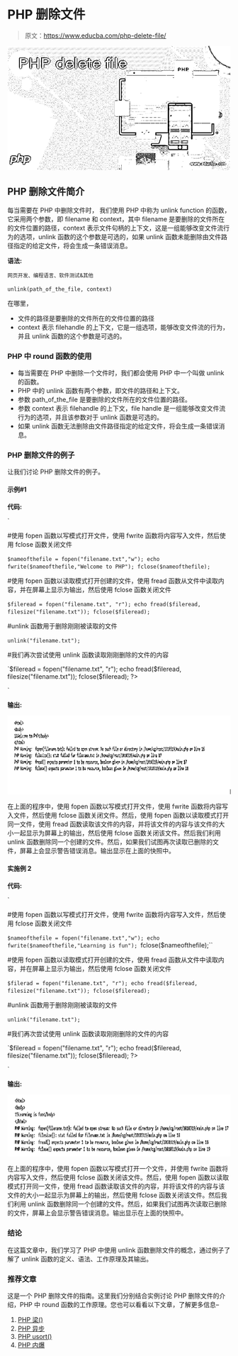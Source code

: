 # PHP 删除文件

> 原文：<https://www.educba.com/php-delete-file/>

![PHP delete file](img/92b4c7ba3c67df297593bf57c985729d.png)



## PHP 删除文件简介

每当需要在 PHP 中删除文件时， 我们使用 PHP 中称为 unlink function 的函数，它采用两个参数，即 filename 和 context，其中 filename 是要删除的文件所在的文件位置的路径，context 表示文件句柄的上下文，这是一组能够改变文件流行为的选项，unlink 函数的这个参数是可选的，如果 unlink 函数未能删除由文件路径指定的给定文件，将会生成一条错误消息。

**语法:**

<small>网页开发、编程语言、软件测试&其他</small>

`unlink(path_of_the_file, context)`

在哪里，

*   文件的路径是要删除的文件所在的文件位置的路径
*   context 表示 filehandle 的上下文，它是一组选项，能够改变文件流的行为，并且 unlink 函数的这个参数是可选的。

### PHP 中 round 函数的使用

*   每当需要在 PHP 中删除一个文件时，我们都会使用 PHP 中一个叫做 unlink 的函数。
*   PHP 中的 unlink 函数有两个参数，即文件的路径和上下文。
*   参数 path_of_the_file 是要删除的文件所在的文件位置的路径。
*   参数 context 表示 filehandle 的上下文，file handle 是一组能够改变文件流行为的选项，并且该参数对于 unlink 函数是可选的。
*   如果 unlink 函数无法删除由文件路径指定的给定文件，将会生成一条错误消息。

### PHP 删除文件的例子

让我们讨论 PHP 删除文件的例子。

#### 示例#1

**代码:**

`<html>
<body>
<?php`

#使用 fopen 函数以写模式打开文件，使用 fwrite 函数将内容写入文件，然后使用 fclose 函数关闭文件

`$nameofthefile = fopen("filename.txt","w");
echo fwrite($nameofthefile,"Welcome to PHP");
fclose($nameofthefile);`

#使用 fopen 函数以读取模式打开创建的文件，使用 fread 函数从文件中读取内容，并在屏幕上显示为输出，然后使用 fclose 函数关闭文件

`$fileread = fopen("filename.txt", "r");
echo fread($fileread, filesize("filename.txt"));
fclose($fileread);`

#unlink 函数用于删除刚刚被读取的文件

`unlink("filename.txt");`

#我们再次尝试使用 unlink 函数读取刚刚删除的文件的内容

`$fileread = fopen("filename.txt", "r");
echo fread($fileread, filesize("filename.txt"));
fclose($fileread);
?>
</body>
</html>`

**输出:**

![PHP delete File 1](img/27adcda66c99664cc1ca53a1913d4656.png)



在上面的程序中，使用 fopen 函数以写模式打开文件，使用 fwrite 函数将内容写入文件，然后使用 fclose 函数关闭文件。然后，使用 fopen 函数以读取模式打开同一文件，使用 fread 函数读取该文件的内容，并将该文件的内容与该文件的大小一起显示为屏幕上的输出，然后使用 fclose 函数关闭该文件。然后我们利用 unlink 函数删除同一个创建的文件。然后，如果我们试图再次读取已删除的文件，屏幕上会显示警告错误消息。输出显示在上面的快照中。

#### 实施例 2

**代码:**

`<html>
<body>
<?php`

#使用 fopen 函数以写模式打开文件，使用 fwrite 函数将内容写入文件，然后使用 fclose 函数关闭文件

`$nameofthefile = fopen("filename.txt","w");
echo fwrite($nameofthefile,"Learning is fun");
`fclose($nameofthefile);``

#使用 fopen 函数以读取模式打开创建的文件，使用 fread 函数从文件中读取内容，并在屏幕上显示为输出，然后使用 fclose 函数关闭文件

`$filerad = fopen("filename.txt", "r");
echo fread($fileread, filesize("filename.txt"));
fclose($fileread);`

#unlink 函数用于删除刚刚被读取的文件

`unlink("filename.txt");`

#我们再次尝试使用 unlink 函数读取刚刚删除的文件的内容

`$fileread = fopen("filename.txt", "r");
echo fread($fileread, filesize("filename.txt"));
fclose($fileread);
?>
</body>
</html>`

**输出:**

![PHP delete File 2](img/7032a90306ffa64aea95f42a67aca8cf.png)



在上面的程序中，使用 fopen 函数以写模式打开一个文件，并使用 fwrite 函数将内容写入文件，然后使用 fclose 函数关闭该文件。然后，使用 fopen 函数以读取模式打开同一文件，使用 fread 函数读取该文件的内容，并将该文件的内容与该文件的大小一起显示为屏幕上的输出，然后使用 fclose 函数关闭该文件。然后我们利用 unlink 函数删除同一个创建的文件。然后，如果我们试图再次读取已删除的文件，屏幕上会显示警告错误消息。输出显示在上面的快照中。

### 结论

在这篇文章中，我们学习了 PHP 中使用 unlink 函数删除文件的概念，通过例子了解了 unlink 函数的定义、语法、工作原理及其输出。

### 推荐文章

这是一个 PHP 删除文件的指南。这里我们分别结合实例讨论 PHP 删除文件的介绍，PHP 中 round 函数的工作原理。您也可以看看以下文章，了解更多信息–

1.  [PHP 梁()](https://www.educba.com/php-strlen/)
2.  [PHP 异步](https://www.educba.com/php-async/)
3.  [PHP usort()](https://www.educba.com/php-usort/)
4.  [PHP 内爆](https://www.educba.com/php-implode/)





